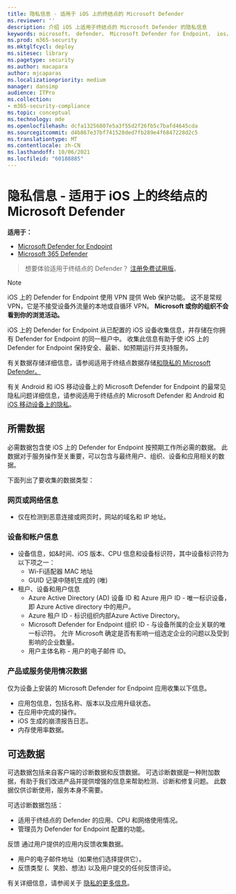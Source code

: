 ```yaml
---
title: 隐私信息 - 适用于 iOS 上的终结点的 Microsoft Defender
ms.reviewer: ''
description: 介绍 iOS 上适用于终结点的 Microsoft Defender 的隐私信息
keywords: microsoft， defender， Microsoft Defender for Endpoint， ios， 策略， 概述
ms.prod: m365-security
ms.mktglfcycl: deploy
ms.sitesec: library
ms.pagetype: security
ms.author: macapara
author: mjcaparas
ms.localizationpriority: medium
manager: dansimp
audience: ITPro
ms.collection:
- m365-security-compliance
ms.topic: conceptual
ms.technology: mde
ms.openlocfilehash: dcfa13256807e5a3f55d2f26fb5c7bafd4645cda
ms.sourcegitcommit: d4b867e37bf741528ded7fb289e4f6847228d2c5
ms.translationtype: MT
ms.contentlocale: zh-CN
ms.lasthandoff: 10/06/2021
ms.locfileid: "60188885"
---
```

# <a name="privacy-information---microsoft-defender-for-endpoint-on-ios"></a>隐私信息 - 适用于 iOS 上的终结点的 Microsoft Defender

**适用于：**
- [Microsoft Defender for Endpoint](https://go.microsoft.com/fwlink/p/?linkid=2154037)
- [Microsoft 365 Defender](https://go.microsoft.com/fwlink/?linkid=2118804)

> 想要体验适用于终结点的 Defender？ [注册免费试用版](https://signup.microsoft.com/create-account/signup?products=7f379fee-c4f9-4278-b0a1-e4c8c2fcdf7e&ru=https://aka.ms/MDEp2OpenTrial?ocid=docs-wdatp-investigateip-abovefoldlink)。

> [!NOTE]
> iOS 上的 Defender for Endpoint 使用 VPN 提供 Web 保护功能。 这不是常规 VPN，它是不接受设备外流量的本地或自循环 VPN。 **Microsoft 或你的组织不会看到你的浏览活动。**

iOS 上的 Defender for Endpoint 从已配置的 iOS 设备收集信息，并存储在你拥有 Defender for Endpoint 的同一租户中。 收集此信息有助于使 iOS 上的 Defender for Endpoint 保持安全、最新、如预期运行并支持服务。

有关数据存储详细信息，请参阅适用于终结点数据存储[和隐私的 Microsoft Defender。](data-storage-privacy.md)

有关 Android 和 iOS 移动设备上的 Microsoft Defender for Endpoint 的最常见隐私问题详细信息，请参阅适用于终结点的 Microsoft Defender 和 Android 和 [iOS 移动设备上的隐私](https://support.microsoft.com/topic/microsoft-defender-for-endpoint-and-your-privacy-on-android-and-ios-mobile-devices-4109bc54-8ec5-4433-9c33-d359b75ac22a)。

## <a name="required-data"></a>所需数据

必需数据包含使 iOS 上的 Defender for Endpoint 按预期工作所必需的数据。 此数据对于服务操作至关重要，可以包含与最终用户、组织、设备和应用相关的数据。

下面列出了要收集的数据类型：

### <a name="web-page-or-network-information"></a>网页或网络信息

- 仅在检测到恶意连接或网页时，网站的域名和 IP 地址。

### <a name="device-and-account-information"></a>设备和帐户信息

- 设备信息，如&时间、iOS 版本、CPU 信息和设备标识符，其中设备标识符为以下项之一：
  - Wi-Fi适配器 MAC 地址
  - GUID 记录中随机生成的 (唯) 
- 租户、设备和用户信息
  - Azure Active Directory (AD) 设备 ID 和 Azure 用户 ID - 唯一标识设备，即 Azure Active directory 中的用户。
  - Azure 租户 ID - 标识组织内部Azure Active Directory。
  - Microsoft Defender for Endpoint 组织 ID - 与设备所属的企业关联的唯一标识符。 允许 Microsoft 确定是否有影响一组选定企业的问题以及受到影响的企业数量。
  - 用户主体名称 - 用户的电子邮件 ID。

### <a name="product-and-service-usage-data"></a>产品或服务使用情况数据

仅为设备上安装的 Microsoft Defender for Endpoint 应用收集以下信息。

- 应用包信息，包括名称、版本以及应用升级状态。
- 在应用中完成的操作。
- iOS 生成的崩溃报告日志。
- 内存使用率数据。

## <a name="optional-data"></a>可选数据

可选数据包括来自客户端的诊断数据和反馈数据。 可选诊断数据是一种附加数据，有助于我们改进产品并提供增强的信息来帮助检测、诊断和修复问题。 此数据仅供诊断使用，服务本身不需要。

可选诊断数据包括：

- 适用于终结点的 Defender 的应用、CPU 和网络使用情况。
- 管理员为 Defender for Endpoint 配置的功能。

反馈 通过用户提供的应用内反馈收集数据。

- 用户的电子邮件地址（如果他们选择提供它）。
- 反馈类型 (、笑脸、想法) 以及用户提交的任何反馈评论。

有关详细信息，请参阅关于 [隐私的更多信息](https://aka.ms/mdatpiosprivacystatement)。
